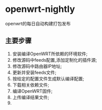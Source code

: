 # openwrt-nightly

openwrt的每日自动构建打包发布

## 主要步骤

1. 安装编译OpenWRT所依赖的环境软件;
2. 修改源码中feeds配置,添加定制化的插件源;
3. 修改源码中路由器IP地址;
4. 更新并安装feeds文件;
5. 按给定的配置文件生成默认编译配置;
6. 下载相关依赖文件;
7. 编译OpenWRT固件;
8. 上传编译结果文件;
9. 